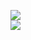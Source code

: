 [![](https://img.shields.io/badge/Made%20With-Github%20Spray-lightgrey.svg?style=for-the-badge&logo=github)](https://github.com/Annihil/github-spray#20999)  
[![](https://i.imgur.com/2DrTn0Z.gif)](https://github.com/Annihil/github-spray)
